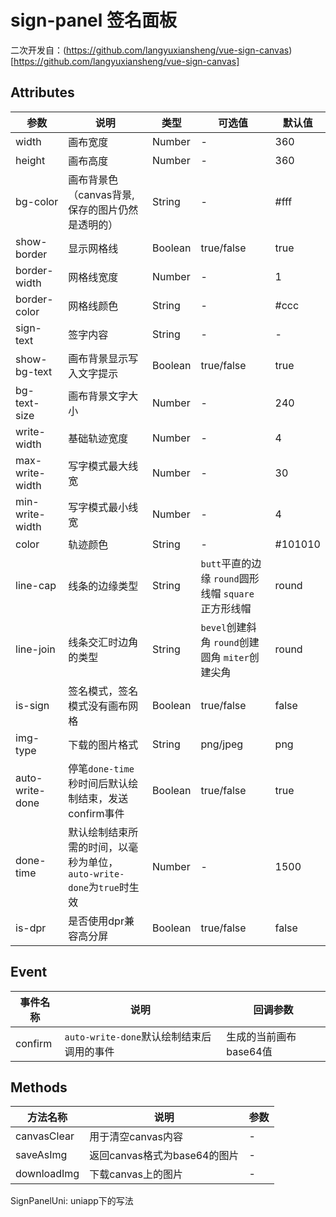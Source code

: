 # sign-panel 签名面板

二次开发自：(https://github.com/langyuxiansheng/vue-sign-canvas)[https://github.com/langyuxiansheng/vue-sign-canvas]

## Attributes
| 参数            | 说明     | 类型  | 可选值  | 默认值|
|---------------- | ------------------------------ | ------ | - | ----- |
| width           | 画布宽度                       | Number  | - | 360 |
| height          | 画布高度                       | Number  | - | 360 |
| bg-color        | 画布背景色（canvas背景,保存的图片仍然是透明的） | String | - | #fff |
| show-border     | 显示网格线                     | Boolean | true\/false | true |
| border-width    | 网格线宽度                     | Number  | - | 1 |
| border-color    | 网格线颜色                     | String  | - | #ccc |
| sign-text       | 签字内容                       | String  | - | - |
| show-bg-text    | 画布背景显示写入文字提示       | Boolean | true\/false | true |
| bg-text-size    | 画布背景文字大小               | Number  | - | 240 |
| write-width     | 基础轨迹宽度                   | Number  | - | 4 |
| max-write-width | 写字模式最大线宽               | Number  | - | 30 |
| min-write-width | 写字模式最小线宽               | Number  | - | 4 |
| color           | 轨迹颜色                       | String  | - | #101010 |
| line-cap        | 线条的边缘类型                 | String  | `butt`平直的边缘 `round`圆形线帽 `square`	正方形线帽 | round |
| line-join       | 线条交汇时边角的类型           | String  | `bevel`创建斜角 `round`创建圆角 `miter`创建尖角 | round |
| is-sign         | 签名模式，签名模式没有画布网格 | Boolean | true\/false | false |
| img-type        | 下载的图片格式                 | String  | png\/jpeg | png |
| auto-write-done | 停笔`done-time`秒时间后默认绘制结束，发送confirm事件 | Boolean | true\/false | true |
| done-time       | 默认绘制结束所需的时间，以毫秒为单位，`auto-write-done`为`true`时生效 | Number | - | 1500 |
| is-dpr          | 是否使用dpr兼容高分屏          | Boolean | true\/false | false |

## Event
| 事件名称 | 说明 | 回调参数 |
| --- | --- | --- |
| confirm | `auto-write-done`默认绘制结束后调用的事件 | 生成的当前画布base64值 |

## Methods
| 方法名称 | 说明 | 参数 |
| --- | --- | --- |
| canvasClear | 用于清空canvas内容           | - |
| saveAsImg   | 返回canvas格式为base64的图片 | - |
| downloadImg | 下载canvas上的图片           | - |


SignPanelUni: uniapp下的写法